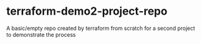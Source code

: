 # terraform-demo2-project-repo
A basic/empty repo created by terraform from scratch for a second project to demonstrate the process
